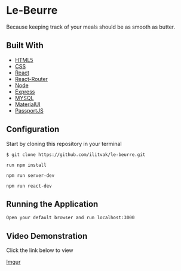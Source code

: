 Le-Beurre
===========

Because keeping track of your meals should be as smooth as butter.

Built With
----------

* [HTML5](https://developer.mozilla.org/en-US/docs/Web/Guide/HTML/HTML5)
* [CSS](https://developer.mozilla.org/en-US/docs/Web/CSS)
* [React](https://reactjs.org/)
* [React-Router](https://www.npmjs.com/package/react-router)
* [Node](https://nodejs.org/en/)
* [Express](https://expressjs.com/)
* [MYSQL](https://www.mysql.com/)
* [MaterialUI](https://material-ui.com/)
* [PassportJS](http://www.passportjs.org/)

Configuration
-------------

Start by cloning this repository in your terminal
```
$ git clone https://github.com/ilitvak/le-beurre.git
```
```
run npm install
```
```
npm run server-dev
```
```
npm run react-dev
```


Running the Application
-----------------------

```
Open your default browser and run localhost:3000
```


Video Demonstration
-------------------
Click the link below to view

[Imgur](https://i.imgur.com/2HVk5tu.gifv)
